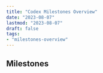```yaml
---
title: "Codex Milestones Overview"
date: "2023-08-07"
lastmod: "2023-08-07"
draft: false
tags:
- "milestones-overview"
---
```




## Milestones